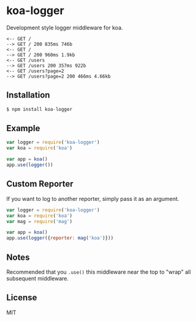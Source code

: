 
# koa-logger

 Development style logger middleware for koa.

```
<-- GET /
--> GET / 200 835ms 746b
<-- GET /
--> GET / 200 960ms 1.9kb
<-- GET /users
--> GET /users 200 357ms 922b
<-- GET /users?page=2
--> GET /users?page=2 200 466ms 4.66kb
```

## Installation

```js
$ npm install koa-logger
```

## Example

```js
var logger = require('koa-logger')
var koa = require('koa')

var app = koa()
app.use(logger())
```

## Custom Reporter

If you want to log to another reporter, simply pass it as an argument.

```js
var logger = require('koa-logger')
var koa = require('koa')
var mag = require('mag')

var app = koa()
app.use(logger({reporter: mag('koa')}))
```

## Notes

  Recommended that you `.use()` this middleware near the top
  to "wrap" all subsequent middleware.

## License

  MIT
